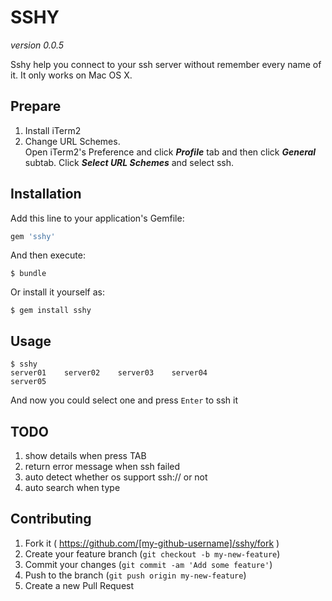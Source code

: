 # SSHY

_version 0.0.5_

Sshy help you connect to your ssh server without remember every name of it. It only works on Mac OS X.

## Prepare
1. Install iTerm2
2. Change URL Schemes.<br>Open iTerm2's Preference and click <b>_Profile_</b> tab and then click <b>_General_</b> subtab. Click <b>_Select URL Schemes_</b> and select ssh.

## Installation

Add this line to your application's Gemfile:

```ruby
gem 'sshy'
```

And then execute:

    $ bundle

Or install it yourself as:

    $ gem install sshy

## Usage

```
$ sshy
server01    server02    server03    server04
server05
```
And now you could select one and press `Enter` to ssh it

## TODO
1. show details when press TAB
2. return error message when ssh failed
3. auto detect whether os support ssh:// or not
4. auto search when type

## Contributing

1. Fork it ( https://github.com/[my-github-username]/sshy/fork )
2. Create your feature branch (`git checkout -b my-new-feature`)
3. Commit your changes (`git commit -am 'Add some feature'`)
4. Push to the branch (`git push origin my-new-feature`)
5. Create a new Pull Request
